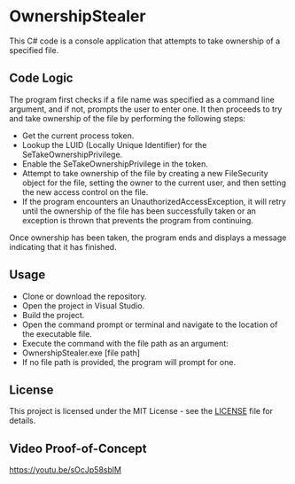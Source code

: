 # OwnershipStealer

This C# code is a console application that attempts to take ownership of a specified file.

## Code Logic
The program first checks if a file name was specified as a command line argument, and if not, prompts the user to enter one. It then proceeds to try and take ownership of the file by performing the following steps:

* Get the current process token.
* Lookup the LUID (Locally Unique Identifier) for the SeTakeOwnershipPrivilege.
* Enable the SeTakeOwnershipPrivilege in the token.
* Attempt to take ownership of the file by creating a new FileSecurity object for the file, setting the owner to the current user, and then setting the new access control on the file.
* If the program encounters an UnauthorizedAccessException, it will retry until the ownership of the file has been successfully taken or an exception is thrown that prevents the program from continuing.

Once ownership has been taken, the program ends and displays a message indicating that it has finished.

## Usage
* Clone or download the repository.
* Open the project in Visual Studio.
* Build the project.
* Open the command prompt or terminal and navigate to the location of the executable file.
* Execute the command with the file path as an argument:
* OwnershipStealer.exe [file path]
* If no file path is provided, the program will prompt for one.

## License

This project is licensed under the MIT License - see the [LICENSE](LICENSE) file for details.

## Video Proof-of-Concept
https://youtu.be/sOcJp58sblM
